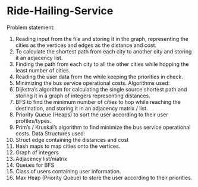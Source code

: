 # Ride-Hailing-Service
Problem statement:
1.	Reading input from the file and storing it in the graph, representing the cities as the vertices and edges as the distance and cost. 
2.	To calculate the shortest path from each city to another city and storing it an adjacency list.
3.	Finding the path from each city to all the other cities while hopping the least number of cities. 
4.	Reading the user data from the while keeping the priorities in check. 
5.	Minimizing the bus service operational costs. 
Algorithms used:
1. Dijkstra’s algorithm for calculating the single source shortest path and storing it in a graph of integers representing distances. 
2. BFS to find the minimum number of cities to hop while reaching the destination, and storing it in an adjacency matrix / list. 
3. Priority Queue (Heaps) to sort the user according to their user profiles/types.
4. Prim’s / Kruskal’s algorithm to find minimize the bus service operational costs. 
Data Structures used: 
1. Struct edge containing the distances and cost
2. Hash maps to map cities onto the vertices.
3. Graph of integers 
4. Adjacency list/matrix
5. Queues for BFS
6. Class of users containing user information. 
7. Max Heap (Priority Queue) to store the user according to their priorities.
